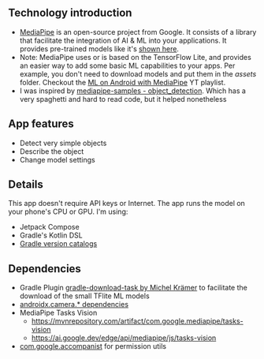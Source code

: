 ## Technology introduction
- [MediaPipe](https://github.com/google/mediapipe) is an open-source project from Google. It consists of a library that facilitate the integration of AI & ML into your applications. It provides pre-trained models like it's [shown here](https://mediapipe-studio.webapps.google.com/home). 
- Note: MediaPipe uses or is based on the TensorFlow Lite, and provides an easier way to add some basic ML capabilities to your apps. Per example, you don't need to download models and put them in the *assets* folder. Checkout the [ML on Android with MediaPipe](https://www.youtube.com/playlist?list=PLOU2XLYxmsILZnKn6Erxdyhxmc3fxyitP) YT playlist.
- I was inspired by [mediapipe-samples - object_detection](https://github.com/google-ai-edge/mediapipe-samples/tree/main/examples/object_detection/android-jetpack-compose). Which has a very spaghetti and hard to read code, but it helped nonetheless

## App features
- Detect very simple objects
- Describe the object
- Change model settings

## Details
This app doesn't require API keys or Internet. The app runs the model on your phone's CPU or GPU.
I'm using:
- Jetpack Compose
- Gradle's Kotlin DSL
- [Gradle version catalogs](https://developer.android.com/build/migrate-to-catalogs)

## Dependencies
- Gradle Plugin [gradle-download-task by Michel Krämer](https://github.com/michel-kraemer/gradle-download-task) to facilitate the download of the small TFlite ML models
- [androidx.camera.* dependencies](https://developer.android.com/jetpack/androidx/releases/camera)
- MediaPipe Tasks Vision 
	- https://mvnrepository.com/artifact/com.google.mediapipe/tasks-vision
	- https://ai.google.dev/edge/api/mediapipe/js/tasks-vision
- [com.google.accompanist](https://google.github.io/accompanist/) for permission utils

